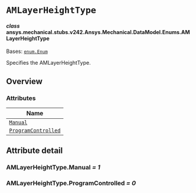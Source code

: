 # `AMLayerHeightType`

<a id="ansys.mechanical.stubs.v242.Ansys.Mechanical.DataModel.Enums.AMLayerHeightType"></a>

#### *class* ansys.mechanical.stubs.v242.Ansys.Mechanical.DataModel.Enums.AMLayerHeightType

Bases: [`enum.Enum`](https://docs.python.org/3/library/enum.html#enum.Enum)

Specifies the AMLayerHeightType.

<!-- !! processed by numpydoc !! -->

<a id="overview"></a>

## Overview

### Attributes

| Name |
| -------------------------------------------------------------------------------------------------------------------------------------- |
| [`Manual`](#AMLayerHeightType.Manual) |
| [`ProgramControlled`](#AMLayerHeightType.ProgramControlled) |

<a id="attribute-detail"></a>

## Attribute detail

<a id="AMLayerHeightType.Manual"></a>

### AMLayerHeightType.Manual *= 1*

<a id="AMLayerHeightType.ProgramControlled"></a>

### AMLayerHeightType.ProgramControlled *= 0*


